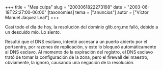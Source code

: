 +++
title = "Mea culpa"
slug = "2003061822273198"
date = "2003-06-18T22:27:00-06:00"
[taxonomies]
tema = ["anuncios"]
autor = ["Víctor Manuel Jáquez Leal"]
+++

Casi todo el día de hoy, la resolución del dominio glib.org.mx falló,
debido a un descuido mío. Lo siento.

Resultó que el DNS esclavo, intentó accesar a un puerto abierto por el
portsentry, por razones de replicación, y este lo bloqueó
automáticamente al DNS esclavo. Al momento de la expiración del
registro, el DNS esclavo trató de tomar la configuración de la zona,
pero el firewall del maestro, obviamente, la ignoró, causando una
negación de la resolución.

